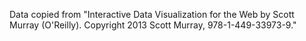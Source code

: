 Data copied from "Interactive Data Visualization for the Web by Scott Murray (O'Reilly). Copyright 2013 Scott Murray, 978-1-449-33973-9."
